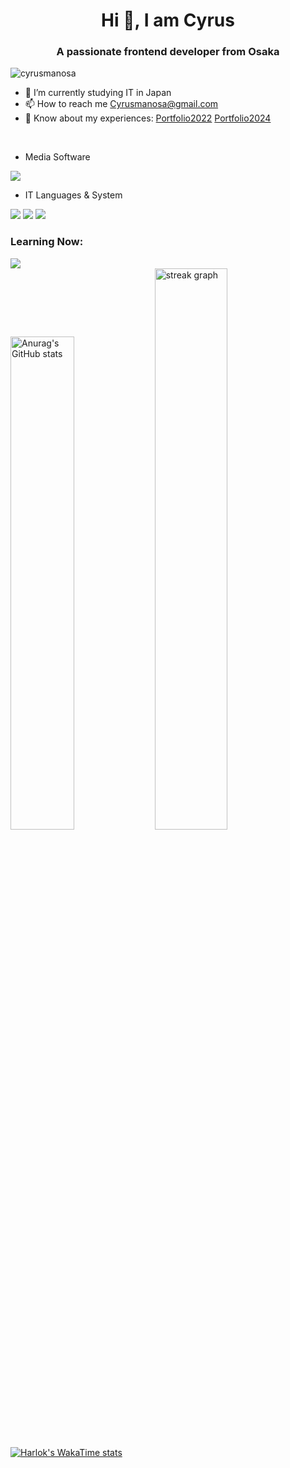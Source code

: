 <h1 align="center">Hi 👋, I am Cyrus</h1>
<h3 align="center">A passionate frontend developer from Osaka</h3>
<p align="left"><img src="https://komarev.com/ghpvc/?username=cyrusmanosa&label=Profile%20views&color=0e75b6&style=flat" alt="cyrusmanosa" /></p>

- 🌱 I’m currently studying IT in Japan
- 📫 How to reach me Cyrusmanosa@gmail.com
- 📄 Know about my experiences: 
  [Portfolio2022](https://profile-ce15f.web.app)
  [Portfolio2024](https://portfolio-2024-eight-tau.vercel.app)
  
<br>

- Media Software
<img src="https://skillicons.dev/icons?i=,ps,pr,ae,au"/>

- IT Languages & System
<img src="https://skillicons.dev/icons?i=,html,css,js,go,docker,flutter,postman,arduino,mysql,postgres,dart,react,vite,materialui"/>
<img src="https://skillicons.dev/icons?i=,ubuntu,idea,figma,androidstudio,ubuntu,apple,windows,vercel,notion,npm,yarn,vscode,java,linux"/>
<img src="https://skillicons.dev/icons?i=,github"/>

<h3 align="left">Learning Now:</h3>
<img src="https://skillicons.dev/icons?i=php,laravel,aws,firebase,py,ts,vue,anaconda,kubernetes,mongodb,redis,azure" />

<br>

<div align="left">
  <img src="https://github-readme-stats.vercel.app/api?username=cyrusmanosa&show_icons=true&theme=tokyonight" alt="Anurag's GitHub stats" style="display: inline-block; width: 45%;" />
  <img src="https://streak-stats.demolab.com?user=cyrusmanosa&locale=en&mode=daily&theme=dark&hide_border=false&border_radius=5&order=3" alt="streak graph" style="display: inline-block; width: 48%;" />
</div>

[![Harlok's WakaTime stats](https://github-readme-stats.vercel.app/api/wakatime?username=cyrusmanosa)](https://github.com/anuraghazra/github-readme-stats)
